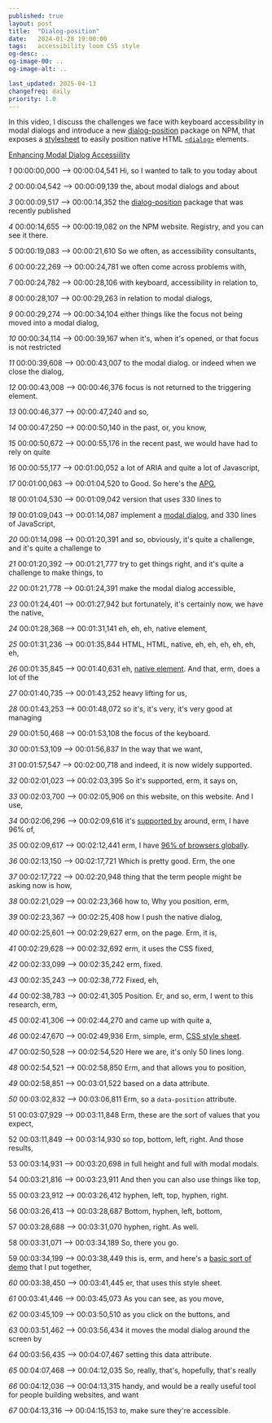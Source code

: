 ```yaml
---
published: true
layout: post
title:  "Dialog-position"
date:   2024-01-28 19:00:00
tags:   accessibility loom CSS style
og-desc: ..
og-image-00: ..
og-image-alt: ..

last_updated: 2025-04-13
changefreq: daily
priority: 1.0
---
```


In this video, I discuss the challenges we face with keyboard accessibility in modal dialogs and introduce a new [dialog-position][npm] package on NPM, that exposes a [stylesheet][css] to easily position native HTML [`<dialog>`][dlg] elements.

[Enhancing Modal Dialog Accessiility][embed]

<var>1</var>
<time>00:00:00,000 --> 00:00:04,541</time>
Hi, so I wanted to talk to you today about

<var>2</var>
<time>00:00:04,542 --> 00:00:09,139</time>
the, about modal dialogs and about

<var>3</var>
<time>00:00:09,517 --> 00:00:14,352</time>
the [dialog-position][npm] package that was recently published

<var>4</var>
<time>00:00:14,655 --> 00:00:19,082</time>
on the NPM website. Registry, and you can see it there.

<var>5</var>
<time>00:00:19,083 --> 00:00:21,610</time>
So we often, as accessibility consultants,

<var>6</var>
<time>00:00:22,269 --> 00:00:24,781</time>
we often come across problems with,

<var>7</var>
<time>00:00:24,782 --> 00:00:28,106</time>
with keyboard, accessibility in relation to,

<var>8</var>
<time>00:00:28,107 --> 00:00:29,263</time>
in relation to modal dialogs,

<var>9</var>
<time>00:00:29,274 --> 00:00:34,104</time>
either things like the focus not being moved into a modal dialog,

<var>10</var>
<time>00:00:34,114 --> 00:00:39,167</time>
when it's, when it's opened, or that focus is not restricted

<var>11</var>
<time>00:00:39,608 --> 00:00:43,007</time>
to the modal dialog. or indeed when we close the dialog,

<var>12</var>
<time>00:00:43,008 --> 00:00:46,376</time>
focus is not returned to the triggering element.

<var>13</var>
<time>00:00:46,377 --> 00:00:47,240</time>
and so,

<var>14</var>
<time>00:00:47,250 --> 00:00:50,140</time>
in the past, or, you know,

<var>15</var>
<time>00:00:50,672 --> 00:00:55,176</time>
in the recent past, we would have had to rely on quite

<var>16</var>
<time>00:00:55,177 --> 00:01:00,052</time>
a lot of ARIA and quite a lot of Javascript,

<var>17</var>
<time>00:01:00,063 --> 00:01:04,520</time>
to Good. So here's the [APG][dialog.js],

<var>18</var>
<time>00:01:04,530 --> 00:01:09,042</time>
version that uses 330 lines to

<var>19</var>
<time>00:01:09,043 --> 00:01:14,087</time>
implement a [modal dialog][apg], and 330 lines of JavaScript,

<var>20</var>
<time>00:01:14,098 --> 00:01:20,391</time>
and so, obviously, it's quite a challenge, and it's quite a challenge to

<var>21</var>
<time>00:01:20,392 --> 00:01:21,777</time>
try to get things right, and it's quite a challenge to make things, to

<var>22</var>
<time>00:01:21,778 --> 00:01:24,391</time>
make the modal dialog accessible,

<var>23</var>
<time>00:01:24,401 --> 00:01:27,942</time>
but fortunately, it's certainly now, we have the native,

<var>24</var>
<time>00:01:28,368 --> 00:01:31,141</time>
eh, eh, eh, native element,

<var>25</var>
<time>00:01:31,236 --> 00:01:35,844</time>
HTML, HTML, native, eh, eh, eh, eh, eh, eh,

<var>26</var>
<time>00:01:35,845 --> 00:01:40,631</time>
eh, [native element][dlg]. And that, erm, does a lot of the

<var>27</var>
<time>00:01:40,735 --> 00:01:43,252</time>
heavy lifting for us,

<var>28</var>
<time>00:01:43,253 --> 00:01:48,072</time>
so it's, it's very, it's very good at managing

<var>29</var>
<time>00:01:50,468 --> 00:01:53,108</time>
the focus of the keyboard.

<var>30</var>
<time>00:01:53,109 --> 00:01:56,837</time>
In the way that we want,

<var>31</var>
<time>00:01:57,547 --> 00:02:00,718</time>
and indeed, it is now widely supported.

<var>32</var>
<time>00:02:01,023 --> 00:02:03,395</time>
So it's supported, erm, it says on,

<var>33</var>
<time>00:02:03,700 --> 00:02:05,906</time>
on this website, on this website. And I use,

<var>34</var>
<time>00:02:06,296 --> 00:02:09,616</time>
it's [supported by][caniuse] around, erm, I have 96% of,

<var>35</var>
<time>00:02:09,617 --> 00:02:12,441</time>
erm, I have [96% of browsers globally][caniuse].

<var>36</var>
<time>00:02:13,150 --> 00:02:17,721</time>
Which is pretty good. Erm, the one

<var>37</var>
<time>00:02:17,722 --> 00:02:20,948</time>
thing that the term people might be asking now is how,

<var>38</var>
<time>00:02:21,029 --> 00:02:23,366</time>
how to, Why you position, erm,

<var>39</var>
<time>00:02:23,367 --> 00:02:25,408</time>
how I push the native dialog,

<var>40</var>
<time>00:02:25,601 --> 00:02:29,627</time>
erm, on the page. Erm, it is,

<var>41</var>
<time>00:02:29,628 --> 00:02:32,692</time>
erm, it uses the CSS fixed,

<var>42</var>
<time>00:02:33,099 --> 00:02:35,242</time>
erm, fixed.

<var>43</var>
<time>00:02:35,243 --> 00:02:38,772</time>
Fixed, eh,

<var>44</var>
<time>00:02:38,783 --> 00:02:41,305</time>
Position. Er, and so, erm, I went to this research, erm,

<var>45</var>
<time>00:02:41,306 --> 00:02:44,270</time>
and came up with quite a,

<var>46</var>
<time>00:02:47,670 --> 00:02:49,936</time>
Erm, simple, erm, [CSS style sheet][css].

<var>47</var>
<time>00:02:50,528 --> 00:02:54,520</time>
Here we are, it's only 50 lines long.

<var>48</var>
<time>00:02:54,521 --> 00:02:58,850</time>
Erm, and that allows you to position,

<var>49</var>
<time>00:02:58,851 --> 00:03:01,522</time>
based on a data attribute.

<var>50</var>
<time>00:03:02,832 --> 00:03:06,811</time>
Erm, so a `data-position` attribute.

51</var>
<time>00:03:07,929 --> 00:03:11,848</time>
Erm, these are the sort of values that you expect,

52</var>
<time>00:03:11,849 --> 00:03:14,930</time>
so top, bottom, left, right. And those results,

53</var>
<time>00:03:14,931 --> 00:03:20,698</time>
in full height and full with modal modals.

54</var>
<time>00:03:21,816 --> 00:03:23,911</time>
And then you can also use things like top,

55</var>
<time>00:03:23,912 --> 00:03:26,412</time>
hyphen, left, top, hyphen, right.

56</var>
<time>00:03:26,413 --> 00:03:28,687</time>
Bottom, hyphen, left, bottom,

57</var>
<time>00:03:28,688 --> 00:03:31,070</time>
hyphen, right. As well.

58</var>
<time>00:03:31,071 --> 00:03:34,189</time>
So, there you go.

59</var>
<time>00:03:34,199 --> 00:03:38,449</time>
this is, erm, and here's a [basic sort of demo][pen] that I put together,

<var>60</var>
<time>00:03:38,450 --> 00:03:41,445</time>
er, that uses this style sheet.

<var>61</var>
<time>00:03:41,446 --> 00:03:45,073</time>
As you can see, as you move,

<var>62</var>
<time>00:03:45,109 --> 00:03:50,510</time>
as you click on the buttons, and

<var>63</var>
<time>00:03:51,462 --> 00:03:56,434</time>
it moves the modal dialog around the screen by

<var>64</var>
<time>00:03:56,435 --> 00:04:07,467</time>
setting this data attribute.

<var>65</var>
<time>00:04:07,468 --> 00:04:12,035</time>
So, really, that's, hopefully, that's really

<var>66</var>
<time>00:04:12,036 --> 00:04:13,315</time>
handy, and would be a really useful tool for people building websites, and want

<var>67</var>
<time>00:04:13,316 --> 00:04:15,153</time>
to, make sure they're accessible.

[npm]: https://www.npmjs.com/package/dialog-position
[gh]: https://github.com/nfreear/native-html/tree/main/dialog/position
[css]: https://github.com/nfreear/native-html/blob/main/dialog/position/index.css
[pen]: https://codepen.io/nfreear/pen/dPyLYyN
[loom]: https://www.loom.com/share/51892e0880d84ee8a79c5765123af051?sid=ca874ff0-db12-4ada-b10b-24e747a445e7
[embed]: https://www.loom.com/embed/51892e0880d84ee8a79c5765123af051?sid=511fc613-305d-49b4-a0ed-71a2505fd238
[dlg]: https://developer.mozilla.org/en-US/docs/Web/HTML/Element/dialog
[caniuse]: https://caniuse.com/dialog
  "Can I use: 'dialog'? 96% support globally (April 2025)"
[apg]: https://www.w3.org/WAI/ARIA/apg/patterns/dialog-modal/examples/dialog/
[dialog.js]: https://github.com/w3c/aria-practices/blob/main/content/patterns/dialog-modal/examples/js/dialog.js
  "dialog.js (333 lines), on GitHub"
